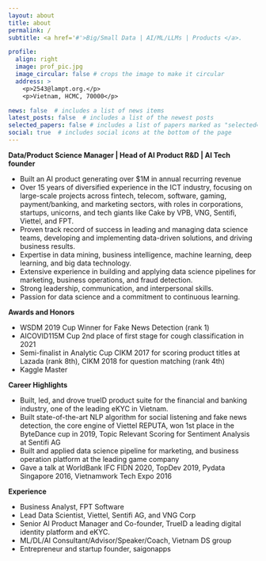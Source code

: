 ```yaml
---
layout: about
title: about
permalink: /
subtitle: <a href='#'>Big/Small Data | AI/ML/LLMs | Products </a>. 

profile:
  align: right
  image: prof_pic.jpg
  image_circular: false # crops the image to make it circular
  address: >
    <p>2543@lampt.org.</p>
    <p>Vietnam, HCMC, 70000</p>

news: false  # includes a list of news items
latest_posts: false  # includes a list of the newest posts
selected_papers: false # includes a list of papers marked as "selected={true}"
social: true  # includes social icons at the bottom of the page
---
```

**Data/Product Science Manager | Head of AI Product R&D | AI Tech founder**
* Built an AI product generating over $1M in annual recurring revenue
* Over 15 years of diversified experience in the ICT industry, focusing on large-scale projects across fintech, telecom, software, gaming, payment/banking, and marketing sectors, with roles in corporations, startups, unicorns, and tech giants like Cake by VPB, VNG, Sentifi, Viettel, and FPT. 
* Proven track record of success in leading and managing data science teams, developing and implementing data-driven solutions, and driving business results.
* Expertise in data mining, business intelligence, machine learning, deep learning, and big data technology.
* Extensive experience in building and applying data science pipelines for marketing, business operations, and fraud detection.
* Strong leadership, communication, and interpersonal skills.
* Passion for data science and a commitment to continuous learning.

**Awards and Honors**
* WSDM 2019 Cup Winner for Fake News Detection (rank 1)
* AICOVID115M Cup 2nd place of first stage for cough classification in 2021
* Semi-finalist in Analytic Cup CIKM 2017 for scoring product titles at Lazada (rank 8th), CIKM 2018 for question matching (rank 4th)
* Kaggle Master

**Career Highlights**
* Built, led, and drove trueID product suite for the financial and banking industry, one of the leading eKYC in Vietnam.
* Built state-of-the-art NLP algorithm for social listening and fake news detection, the core engine of Viettel REPUTA, won 1st place in the ByteDance cup in 2019, Topic Relevant Scoring for Sentiment Analysis at Sentifi AG
* Built and applied data science pipeline for marketing, and business operation platform at the leading game company
* Gave a talk at WorldBank IFC FIDN 2020, TopDev 2019, Pydata Singapore 2016, Vietnamwork Tech Expo 2016 

**Experience**
* Business Analyst, FPT Software
* Lead Data Scientist, Viettel, Sentifi AG, and VNG Corp
* Senior AI Product Manager and Co-founder, TrueID a leading digital identity platform and eKYC.
* ML/DL/AI Consultant/Advisor/Speaker/Coach, Vietnam DS group
* Entrepreneur and startup founder, saigonapps
